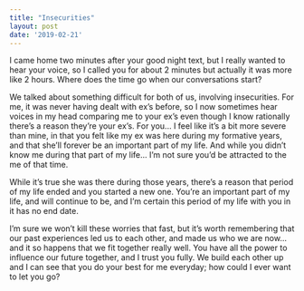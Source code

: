 ```yaml
---
title: "Insecurities"
layout: post
date: '2019-02-21'
---
```


I came home two minutes after your good night text, but I really wanted to hear your voice, so I called you for about 2 minutes but actually it was more like 2 hours. Where does the time go when our conversations start?

We talked about something difficult for both of us, involving insecurities. For me, it was never having dealt with ex’s before, so I now sometimes hear voices in my head comparing me to your ex’s even though I know rationally there’s a reason they’re your ex’s. For you... I feel like it’s a bit more severe than mine, in that you felt like my ex was here during my formative years, and that she’ll forever be an important part of my life. And while you didn’t know me during that part of my life... I’m not sure you’d be attracted to the me of that time. 

While it’s true she was there during those years, there’s a reason that period of my life ended and you started a new one. You’re an important part of my life, and will continue to be, and I’m certain this period of my life with you in it has no end date.

I’m sure we won’t kill these worries that fast, but it’s worth remembering that our past experiences led us to each other, and made us who we are now... and it so happens that we fit together really well. You have all the power to influence our future together, and I trust you fully. We build each other up and I can see that you do your best for me everyday; how could I ever want to let you go?